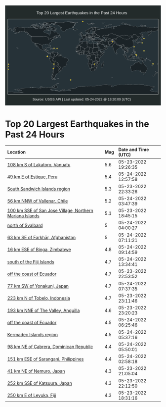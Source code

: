 ![Map](./map.png)

# Top 20 Largest Earthquakes in the Past 24 Hours

| Location | Mag | Date and Time (UTC) |
|:---|:---|:---|
| [108 km S of Lakatoro, Vanuatu](https://earthquake.usgs.gov/earthquakes/eventpage/us7000hc03) | 5.6 | 05-23-2022 19:26:35 |
| [49 km E of Estique, Peru](https://earthquake.usgs.gov/earthquakes/eventpage/us7000hc71) | 5.4 | 05-24-2022 12:57:58 |
| [South Sandwich Islands region](https://earthquake.usgs.gov/earthquakes/eventpage/us7000hc1w) | 5.3 | 05-23-2022 22:33:26 |
| [56 km NNW of Vallenar, Chile](https://earthquake.usgs.gov/earthquakes/eventpage/us7000hc3l) | 5.2 | 05-24-2022 03:47:39 |
| [100 km SSE of San Jose Village, Northern Mariana Islands](https://earthquake.usgs.gov/earthquakes/eventpage/us7000hbzi) | 5.1 | 05-23-2022 18:45:15 |
| [north of Svalbard](https://earthquake.usgs.gov/earthquakes/eventpage/us7000hc4h) | 5 | 05-24-2022 04:00:27 |
| [63 km SE of Farkhār, Afghanistan](https://earthquake.usgs.gov/earthquakes/eventpage/us7000hc5n) | 5 | 05-24-2022 07:11:21 |
| [16 km ESE of Binga, Zimbabwe](https://earthquake.usgs.gov/earthquakes/eventpage/us7000hc68) | 4.8 | 05-24-2022 09:14:59 |
| [south of the Fiji Islands](https://earthquake.usgs.gov/earthquakes/eventpage/us7000hc75) | 4.7 | 05-24-2022 13:34:41 |
| [off the coast of Ecuador](https://earthquake.usgs.gov/earthquakes/eventpage/us7000hc23) | 4.7 | 05-23-2022 22:53:52 |
| [77 km SW of Yonakuni, Japan](https://earthquake.usgs.gov/earthquakes/eventpage/us7000hc5v) | 4.7 | 05-24-2022 07:37:35 |
| [223 km N of Tobelo, Indonesia](https://earthquake.usgs.gov/earthquakes/eventpage/us7000hc2a) | 4.7 | 05-23-2022 23:11:46 |
| [193 km NNE of The Valley, Anguilla](https://earthquake.usgs.gov/earthquakes/eventpage/us7000hc2d) | 4.6 | 05-23-2022 23:20:23 |
| [off the coast of Ecuador](https://earthquake.usgs.gov/earthquakes/eventpage/us7000hc54) | 4.5 | 05-24-2022 06:25:46 |
| [Kermadec Islands region](https://earthquake.usgs.gov/earthquakes/eventpage/us7000hc50) | 4.5 | 05-24-2022 05:37:16 |
| [98 km NE of Cabrera, Dominican Republic](https://earthquake.usgs.gov/earthquakes/eventpage/us7000hc51) | 4.4 | 05-24-2022 05:50:01 |
| [151 km ESE of Sarangani, Philippines](https://earthquake.usgs.gov/earthquakes/eventpage/us7000hc3e) | 4.4 | 05-24-2022 02:58:18 |
| [41 km NE of Nemuro, Japan](https://earthquake.usgs.gov/earthquakes/eventpage/us7000hc1b) | 4.3 | 05-23-2022 21:05:04 |
| [252 km SSE of Katsuura, Japan](https://earthquake.usgs.gov/earthquakes/eventpage/us7000hc1s) | 4.3 | 05-23-2022 22:12:50 |
| [250 km E of Levuka, Fiji](https://earthquake.usgs.gov/earthquakes/eventpage/us7000hbzh) | 4.3 | 05-23-2022 18:31:16 |
